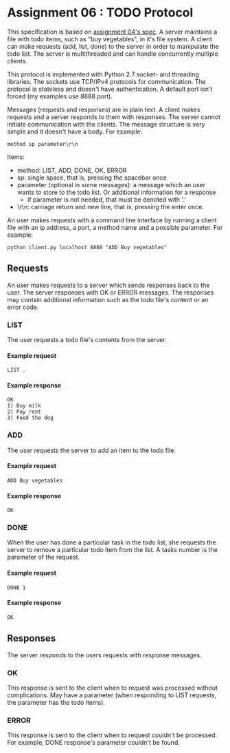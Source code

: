 # Assignment 06 : TODO Protocol

This specification is based on [assignment 04's spec](https://github.com/Szeretni/ttks0500-protocol-programming/blob/master/assignments/04/assignment04.md).
A server maintains a file with todo items, such as "buy vegetables", in it's file system. 
A client can make requests (add, list, done) to the server in order to manipulate the todo list.
The server is multithreaded and can handle concurrently multiple clients.

This protocol is implemented with Python 2.7 socket- and threading libraries.
The sockets use TCP/IPv4 protocols for communication.
The protocol is stateless and doesn't have authentication.
A default port isn't forced (my examples use 8888 port).

Messages (requests and responses) are in plain text.
A client makes requests and a server responds to them with responses.
The server cannot initiate communication with the clients.
The message structure is very simple and it doesn't have a body. For example:

```
method sp parameter\r\n
```

Items:
* method: LIST, ADD, DONE, OK, ERROR
* sp: single space, that is, pressing the spacebar once
* parameter (optional in some messages): a message which an user wants to store to the todo list. Or additional information for a response
  * if parameter is not needed, that must be denoted with '.'
* \r\n: carriage return and new line, that is, pressing the enter once.

An user makes requests with a command line interface by running a client file with an ip address, a port, a method name and a possible parameter. For example:

```
python client.py localhost 8888 "ADD Buy vegetables"
```

## Requests

An user makes requests to a server which sends responses back to the user. The server responses with OK or ERROR messages.
The responses may contain additional information such as the todo file's content or an error code.

### LIST

The user requests a todo file's contents from the server.

#### Example request
```
LIST .
```

#### Example response
```
OK
1) Buy milk
2) Pay rent
3) Feed the dog
```

### ADD

The user requests the server to add an item to the todo file.

#### Example request
```
ADD Buy vegetables
```

#### Example response
```
OK
```

### DONE

When the user has done a particular task in the todo list, she requests the server to remove a particular todo item from the list. A tasks number is the parameter of the request.

#### Example request
```
DONE 1
```

#### Example response
```
OK
```

## Responses

The server responds to the users requests with response messages.

### OK

This response is sent to the client when to request was processed without complications. May have a parameter (when responding to LIST requests, the parameter has the todo items).

### ERROR

This response is sent to the client when to request couldn't be processed. For example, DONE response's parameter couldn't be found.
